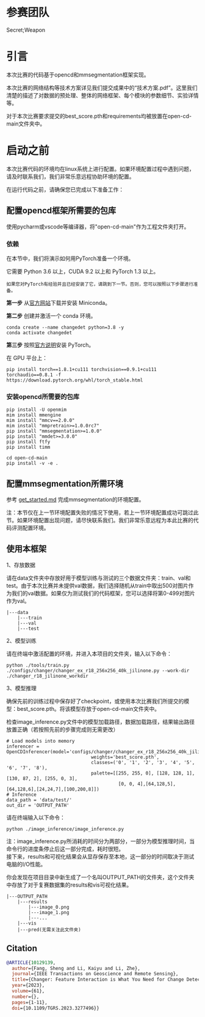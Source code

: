 # 参赛团队

Secret;Weapon

# 引言

本次比赛的代码基于opencd和mmsegmentation框架实现。

本次比赛的网络结构等技术方案详见我们提交成果中的“技术方案.pdf”。这里我们清楚的描述了对数据的预处理、整体的网络框架、每个模块的参数细节、实验详情等。

对于本次比赛要求提交的best_score.pth和requirements均被放置在open-cd-main文件夹中。

# 启动之前

本次比赛代码的环境均在linux系统上进行配置。如果环境配置过程中遇到问题，请及时联系我们，我们非常乐意远程协助环境的配置。

在运行代码之前，请确保您已完成以下准备工作：

## 配置opencd框架所需要的包库

使用pycharm或vscode等编译器，将"open-cd-main"作为工程文件夹打开。

### 依赖

在本节中，我们将演示如何用PyTorch准备一个环境。

它需要 Python 3.6 以上，CUDA 9.2 以上和 PyTorch 1.3 以上。

```
如果您对PyTorch有经验并且已经安装了它，请跳到下一节。否则，您可以按照以下步骤进行准备。
```

**第一步** 从[官方网站](https://docs.conda.io/en/latest/miniconda.html)下载并安装 Miniconda。

**第二步** 创建并激活一个 conda 环境。

```shell
conda create --name changedet python=3.8 -y
conda activate changedet
```

**第三步** 按照[官方说明](https://pytorch.org/get-started/locally/)安装 PyTorch。

在 GPU 平台上：

```
pip install torch==1.8.1+cu111 torchvision==0.9.1+cu111 torchaudio==0.8.1 -f https://download.pytorch.org/whl/torch_stable.html
```

### 安装opencd所需要的包库

```
pip install -U openmim
mim install mmengine
mim install "mmcv==2.0.0"
mim install "mmpretrain>=1.0.0rc7"
pip install "mmsegmentation>=1.0.0"
pip install "mmdet>=3.0.0"
pip install ftfy
pip install timm
```
```
cd open-cd-main
pip install -v -e .
```

## 配置mmsegmentation所需环境

参考 [get_started.md](https://github.com/open-mmlab/mmsegmentation/blob/master/docs/en/get_started.md#installation) 完成mmsegmentation的环境配置。

注：本节仅在上一节环境配置失败的情况下使用，若上一节环境配置成功可跳过此节。如果环境配置出现问题，请尽快联系我们。我们非常乐意远程为本此比赛的代码评测配置环境。

## 使用本框架

1、存放数据

请在data文件夹中存放好用于模型训练与测试的三个数据文件夹：train、val和test。由于本次比赛并未提供val数据，我们选择随机从train中取出500对图片作为我们的val数据。如果仅为测试我们的代码框架，您可以选择将第0-499对图片作为val。

```
|---data
    |---train
    |---val
    |---test
```

2、模型训练

请在终端中激活配置的环境，并进入本项目的文件夹，输入以下命令：

```
python ./tools/train.py ./configs/changer/changer_ex_r18_256x256_40k_jilinone.py --work-dir ./changer_r18_jilinone_workdir
```

3、模型推理

确保先前的训练过程中保存好了checkpoint，或使用本次比赛我们所提交的模型：best_score.pth。将该模型存放于open-cd-main文件夹中。

检查image_inference.py文件中的模型加载路径，数据加载路径，结果输出路径放置正确（若按照先前的步骤完成则无需更改）

```
# Load models into memory
inferencer = OpenCDInferencer(model='configs/changer/changer_ex_r18_256x256_40k_jilinone.py',
                               weights='best_score.pth',
                               classes=('0', '1', '2', '3', '4', '5', '6', '7', '8'), 
                               palette=[[255, 255, 0], [128, 128, 1], [130, 87, 2], [255, 0, 3],
                                         [0, 0, 4],[64,128,5],[64,128,6],[24,24,7],[100,200,8]])
# Inference
data_path = 'data/test/'
out_dir = 'OUTPUT_PATH'
```

请在终端输入以下命令：

```
python ./image_inference/image_inference.py
```

注：image_inference.py所消耗的时间分为两部分，一部分为模型推理时间，当命令行的进度条停止后这一部分完成，耗时很短。   
接下来，results和可视化结果会从显存保存至本地，这一部分的时间取决于测试电脑的I/O性能。

你会发现在项目目录中新生成了一个名叫OUTPUT_PATH的文件夹，这个文件夹中存放了对于复赛数据集的results和vis可视化结果。

```
|---OUTPUT_PATH
    |---results
        |---image_0.png
        |---image_1.png
        |---...
    |---vis
    |---pred(无需关注此文件夹)
```

## Citation

```bibtex
@ARTICLE{10129139,
  author={Fang, Sheng and Li, Kaiyu and Li, Zhe},
  journal={IEEE Transactions on Geoscience and Remote Sensing}, 
  title={Changer: Feature Interaction is What You Need for Change Detection}, 
  year={2023},
  volume={61},
  number={},
  pages={1-11},
  doi={10.1109/TGRS.2023.3277496}}
```